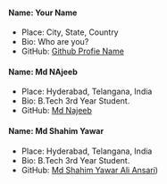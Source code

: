 #### Name: Your Name
 - Place: City, State, Country
 - Bio: Who are you?
 - GitHub: [Github Profie Name](https://github.com/username)


#### Name: Md NAjeeb
- Place: Hyderabad, Telangana, India
- Bio: B.Tech 3rd Year Student.
- GitHub: [Md Najeeb](https://github.com/najeebdev98)


#### Name: Md Shahim Yawar
- Place: Hyderabad, Telangana, India
- Bio: B.Tech 3rd Year Student.
- GitHub: [Md Shahim Yawar Ali Ansari](https://github.com/shahimYawar))
